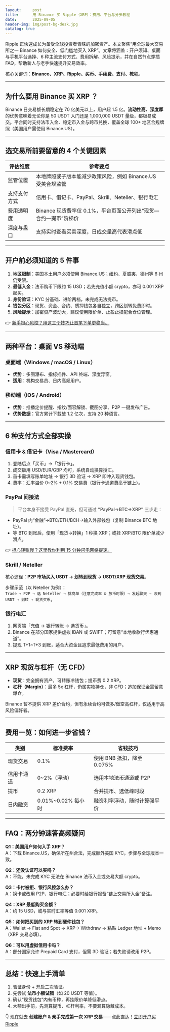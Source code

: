 ```yaml
---
layout:     post
title:      用 Binance 买 Ripple（XRP）：费用、平台与分步教程
date:       2025-09-05
header-img: img/post-bg-desk.jpg
catalog: true
---
```


Ripple 正快速成长为备受全球投资者青睐的加密资产。本文聚焦“用全球最大交易所之一 Binance 如何安全、低门槛地买入 XRP”。文章将涵盖：开户须知、桌面与手机平台选择、6 种主流支付方式、费用拆解、风险提示，并在自然节点穿插 FAQ，帮助新人与老手快速提升交易效率。  

核心关键词：**Binance、XRP、Ripple、买币、手续费、支付、教程**。  

---

## 为什么要用 Binance 买 XRP ？

Binance 日交易额长期稳定在 70 亿美元以上，用户超 1.5 亿。**流动性高、深度厚**的优势意味着无论你是 50 USDT 入门还是 1,000,000 USDT 量级，都极易成交。平台同时支持法币入金、稳定币入金与跨币兑换，覆盖全球 100+ 地区合规牌照（美国用户需使用 Binance.US）。  

---

## 选交易所前要留意的 4 个关键因素

| 评估维度        | 参考要点                                                       |
|-----------------|----------------------------------------------------------------|
| 监管位置        | 本地牌照或子版本能减少政策风险，例如 Binance.US 受美合规监管     |
| 支持支付方式    | 信用卡、借记卡、PayPal、Skrill、Neteller、银行电汇               |
| 费用透明度      | Binance 现货费率仅 0.1%，平台页面公开列出“现货—合约—提币”阶梯价 |
| 深度与盘口      | 支持实时查看买卖深度，日成交量高代表滑点低                       |

---

## 开户前必须知道的 5 件事

1. **地区限制**：美国本土用户必须使用 Binance.US；纽约、夏威夷、德州等 6 州仍受限。  
2. **最低入金**：法币购币下限约 15 USD；若先充值小额 crypto，亦可 0.001 XRP 起买。  
3. **身份验证**：KYC 分基础、进阶两档，未完成无法提币。  
4. **钱包分区**：现货、资金、合约、质押钱包各自独立，跨区划转免费即时。  
5. **风险提示**：加密资产波动大，建议使用限价单、止盈止损配合仓位管理。

👉 [新手担心风控？用这三个技巧让首笔下单更稳当。](https://okxdog.com/)

---

## 两种平台：桌面 VS 移动端

### 桌面端（Windows / macOS / Linux）

- **优势**：多图瀑布、指标插件、API 终端、深度浮窗。  
- **适用**：机构交易员、日内高频用户。  

### 移动端（iOS / Android）

- **优势**：推播定价提醒、指纹/面容解锁、截图分享、P2P 一键发布广告。  
- **优势数据**：官方累计下载破 1.2 亿次，支持 20 种语言。  

---

## 6 种支付方式全部实操

### 信用卡 & 借记卡（Visa / Mastercard）

1. 登陆后点「买币」→「银行卡」。  
2. 成交额用 USD/EUR/GBP 均可，系统自动换算授汇。  
3. 首卡需填写账单地址 → 银行 3D 验证 → XRP 即冲入现货钱包。  
4. 费率：汇率溢价 0~2% + 0.1% 交易费（银行卡通道费高于链上）。  

### PayPal 间接法

> 平台本身不接受 PayPal 直充，但可通过 **“PayPal→BTC→XRP”** 三步走：

- PayPal 内“金融”→BTC/ETH/BCH→输入外部钱包（复制 Binance BTC 地址）。  
- 等 BTC 到账后，使用「现货→转换」1 秒换 XRP；或挂 XRP/BTC 限价单减少滑点。  

👉 [担心转账慢？这里教你利用 15 分钟闪电网络提速。](https://okxdog.com/)

### Skrill / Neteller

核心途径：**P2P 市场买入 USDT → 划转到现货 → USDT/XRP 现货交易**。  

步骤示范（以 Neteller 为例）：  
`Trade → P2P → 选 Neteller → 挑商单（注意完成率 & 放币时限）→ 发起聊天 → 收到 USDT → 划转 → 现货买币`。

### 银行电汇

1. 网页端「充值 → 银行转账 → 选货币」。  
2. Binance 在部分国家提供虚拟 IBAN 或 SWIFT；可留意“本地收款行优惠通道”。  
3. 提现 T+1~T+3 到账，适合大资金且追求最低费用的用户。

---

## XRP 现货与杠杆（无 CFD）

- **现货**：完全拥有资产，可转账冷钱包；提币费 0.2 XRP。  
- **杠杆（Margin）**：最多 5x 杠杆，仍属实物持仓，非 CFD；追加保证金需留意爆仓。  

Binance 暂不提供 XRP 差价合约，但有永续合约可做多/做空高杠杆，仅适用于高风险偏好者。  

---

## 费用一览：如何进一步省钱？

| 类别       | 标准费率             | 省钱技巧                     |
|------------|----------------------|------------------------------|
| 现货交易   | 0.1%                 | 使用 BNB 抵扣，降至 0.075%  |
| 信用卡通道 | 0~2%（浮动）         | 选用本地法币通道或 P2P       |
| 提币       | 0.2 XRP              | 合并提币、选低峰时段         |
| 日内融资   | 0.01%~0.02% 每小时   | 融资利率浮动，随时计算强平价 |

---

## FAQ：两分钟速答高频疑问

**Q1：美国用户如何入手 XRP？**  
A：下载 Binance.US，确保所在州合法，完成额外美国 KYC，步骤与全球版本一致。

**Q2：还没认证可以买吗？**  
A：不能，未完成 KYC 无法在 Binance 法币入金或交易大额 crypto。

**Q3：卡付被拒、银行风控怎么办？**  
A：换卡或改用 P2P、银行电汇；必要时给银行报备“链上交易所入金”备注。

**Q4：XRP 最低购买金额？**  
A：约 15 USD，或与实时汇率等值 0.001 XRP。

**Q5：如何把买到的 XRP 转到硬件钱包？**  
A：Wallet → Fiat and Spot → XRP→ Withdraw → 粘贴 Ledger 地址 + Memo（XRP 交易必填）。

**Q6：可以用虚拟信用卡吗？**  
A：部分国家允许 Prepaid Card 支付，但需 3D 验证；若失败请改用 P2P。

---

## 总结：快速上手清单

1. 验证身份 + 开启二次验证。  
2. 先尝试 **法币小额试错**（如 20 USDT 等值）。  
3. 确认“现货钱包”内有币种，再挂限价单降低滑点。  
4. 大额出手前，先测算提币、杠杆利率，不要漏算隐藏成本。  

👇 现在就去 **创建账户 & 亲手完成第一次 XRP 交易**——点此直达！[立即开户买 Ripple](https://okxdog.com/)